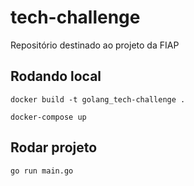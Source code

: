 # tech-challenge
Repositório destinado ao projeto da FIAP

## Rodando local

```docker build -t golang_tech-challenge .```

```docker-compose up```

## Rodar projeto
```go run main.go```
